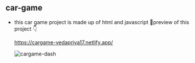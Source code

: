 ## car-game
* this car game project is made up of html and javascript
  👀preview of this project 👇

  https://cargame-vedapriya17.netlify.app/

  ![cargame-dash](https://github.com/vedapriya17/car-game/assets/140573640/dfa2275c-526a-4053-b067-9569334fe90b)
